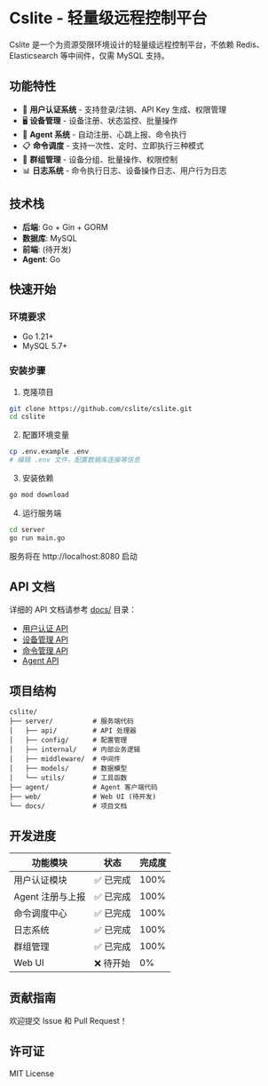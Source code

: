 # Cslite - 轻量级远程控制平台

Cslite 是一个为资源受限环境设计的轻量级远程控制平台，不依赖 Redis、Elasticsearch 等中间件，仅需 MySQL 支持。

## 功能特性

- 🔐 **用户认证系统** - 支持登录/注销、API Key 生成、权限管理
- 🖥️ **设备管理** - 设备注册、状态监控、批量操作
- 🤖 **Agent 系统** - 自动注册、心跳上报、命令执行
- 📋 **命令调度** - 支持一次性、定时、立即执行三种模式
- 👥 **群组管理** - 设备分组、批量操作、权限控制
- 📊 **日志系统** - 命令执行日志、设备操作日志、用户行为日志

## 技术栈

- **后端**: Go + Gin + GORM
- **数据库**: MySQL
- **前端**: (待开发)
- **Agent**: Go

## 快速开始

### 环境要求

- Go 1.21+
- MySQL 5.7+

### 安装步骤

1. 克隆项目
```bash
git clone https://github.com/cslite/cslite.git
cd cslite
```

2. 配置环境变量
```bash
cp .env.example .env
# 编辑 .env 文件，配置数据库连接等信息
```

3. 安装依赖
```bash
go mod download
```

4. 运行服务端
```bash
cd server
go run main.go
```

服务将在 http://localhost:8080 启动

## API 文档

详细的 API 文档请参考 [docs/](./docs/) 目录：

- [用户认证 API](./docs/server/api/auth.md)
- [设备管理 API](./docs/server/api/devices.md)
- [命令管理 API](./docs/server/api/commands.md)
- [Agent API](./docs/agent/api.md)

## 项目结构

```
cslite/
├── server/          # 服务端代码
│   ├── api/         # API 处理器
│   ├── config/      # 配置管理
│   ├── internal/    # 内部业务逻辑
│   ├── middleware/  # 中间件
│   ├── models/      # 数据模型
│   └── utils/       # 工具函数
├── agent/           # Agent 客户端代码
├── web/             # Web UI (待开发)
└── docs/            # 项目文档
```

## 开发进度

| 功能模块 | 状态 | 完成度 |
|---------|------|--------|
| 用户认证模块 | ✅ 已完成 | 100% |
| Agent 注册与上报 | ✅ 已完成 | 100% |
| 命令调度中心 | ✅ 已完成 | 100% |
| 日志系统 | ✅ 已完成 | 100% |
| 群组管理 | ✅ 已完成 | 100% |
| Web UI | ❌ 待开始 | 0% |

## 贡献指南

欢迎提交 Issue 和 Pull Request！

## 许可证

MIT License